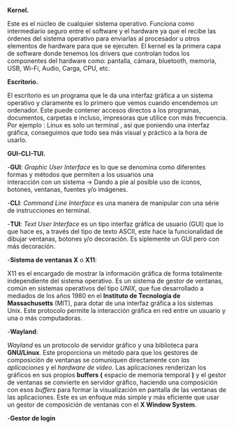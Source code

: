 **Kernel.**

Este es el núcleo de cualquier sistema operativo. Funciona como intermediario seguro entre el software y el hardware ya que el
recibe las órdenes del sistema operativo para enviarlas al procesador u otros elementos de hardware para que se ejecuten.
El kernel es la primera capa de software donde tenemos los drivers que controlan todos los componentes del hardware como: pantalla, cámara, bluetooth, memoria, USB, Wi-Fi, Audio, Carga, CPU, etc. 


**Escritorio.**

El escritorio es un programa que le da una interfaz gráfica a un sistema operativo y claramente es lo primero que vemos cuando encendemos un ordenador.
Este puede contener accesos directos a los programas, documentos, carpetas e incluso, impresoras que utilice con más frecuencia. 
Por ejemplo : Linux es solo un terminal , así que poniendo una interfaz gráfica, conseguimos que todo sea más visual y práctico 
a la hora de usarlo.


**GUI-CLI-TUI.**
 
 -**GUI**: *Graphic User Interface* es lo que se denomina como diferentes formas y métodos que permiten a los usuarios una         
 interacción con un sistema -> Dando a pie al posible uso de íconos, botones, ventanas, fuentes y/o imágenes.
 
 -**CLI**: *Command Line Interface* es una manera de manipular con una série de instrucciones en terminal.
 
 -**TUI**: *Text User Interface* es un tipo interfaz gráfica de usuario (GUI) que lo que hace es, a través del tipo de texto ASCII, este hace la funcionalidad de dibujar ventanas,  botones y/o decoración. Es siplemente un GUI pero con más decoración.
 
-**Sistema de ventanas X** o **X11**:

X11 es el encargado de mostrar la información gráfica de forma totalmente independiente del sistema operativo. 
Es un sistema de gestor de ventanas, común en sistemas operativos del tipo *UNIX*, que fue desarrollado a mediados de los años 1980 en el **Instituto de Tecnología de Massachusetts** (MIT), para dotar de una interfaz gráfica a los sistemas Unix. Este protocolo permite la interacción gráfica en red entre un usuario y una o más computadoras.


-**Wayland**:

*Wayland* es un protocolo de servidor gráfico y una biblioteca para **GNU/Linux**.
Este proporciona un método para que los gestores de composición de ventanas se comuniquen directamente con *las aplicaciones* y el *hardware de vídeo*. Las aplicaciones renderizan los gráficos en sus propios **buffers** **(** espacio de memoria temporal **)** y el gestor de ventanas se convierte en servidor gráfico, haciendo una composición con esos *buffers* para formar la visualización en pantalla de las ventanas de las aplicaciones. Este es un enfoque más simple y más eficiente que usar un gestor de composición de ventanas con el **X Window System**.


-**Gestor de login**
